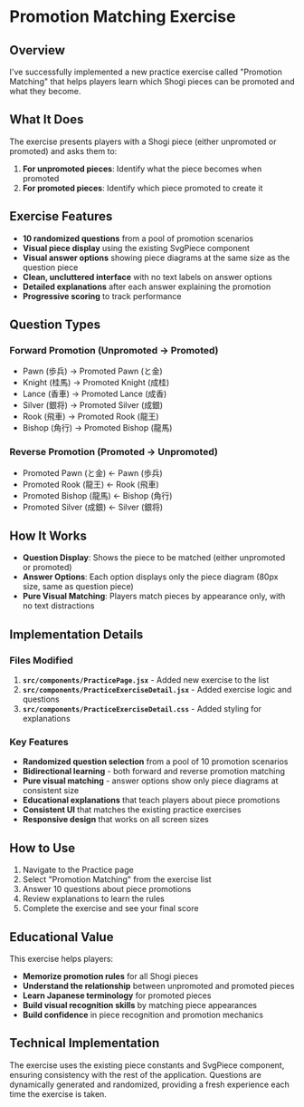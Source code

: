 # Promotion Matching Exercise

## Overview
I've successfully implemented a new practice exercise called "Promotion Matching" that helps players learn which Shogi pieces can be promoted and what they become.

## What It Does
The exercise presents players with a Shogi piece (either unpromoted or promoted) and asks them to:
1. **For unpromoted pieces**: Identify what the piece becomes when promoted
2. **For promoted pieces**: Identify which piece promoted to create it

## Exercise Features
- **10 randomized questions** from a pool of promotion scenarios
- **Visual piece display** using the existing SvgPiece component
- **Visual answer options** showing piece diagrams at the same size as the question piece
- **Clean, uncluttered interface** with no text labels on answer options
- **Detailed explanations** after each answer explaining the promotion
- **Progressive scoring** to track performance

## Question Types

### Forward Promotion (Unpromoted → Promoted)
- Pawn (歩兵) → Promoted Pawn (と金)
- Knight (桂馬) → Promoted Knight (成桂)
- Lance (香車) → Promoted Lance (成香)
- Silver (銀将) → Promoted Silver (成銀)
- Rook (飛車) → Promoted Rook (龍王)
- Bishop (角行) → Promoted Bishop (龍馬)

### Reverse Promotion (Promoted → Unpromoted)
- Promoted Pawn (と金) ← Pawn (歩兵)
- Promoted Rook (龍王) ← Rook (飛車)
- Promoted Bishop (龍馬) ← Bishop (角行)
- Promoted Silver (成銀) ← Silver (銀将)

## How It Works

- **Question Display**: Shows the piece to be matched (either unpromoted or promoted)
- **Answer Options**: Each option displays only the piece diagram (80px size, same as question piece)
- **Pure Visual Matching**: Players match pieces by appearance only, with no text distractions

## Implementation Details

### Files Modified
1. **`src/components/PracticePage.jsx`** - Added new exercise to the list
2. **`src/components/PracticeExerciseDetail.jsx`** - Added exercise logic and questions
3. **`src/components/PracticeExerciseDetail.css`** - Added styling for explanations

### Key Features
- **Randomized question selection** from a pool of 10 promotion scenarios
- **Bidirectional learning** - both forward and reverse promotion matching
- **Pure visual matching** - answer options show only piece diagrams at consistent size
- **Educational explanations** that teach players about piece promotions
- **Consistent UI** that matches the existing practice exercises
- **Responsive design** that works on all screen sizes

## How to Use
1. Navigate to the Practice page
2. Select "Promotion Matching" from the exercise list
3. Answer 10 questions about piece promotions
4. Review explanations to learn the rules
5. Complete the exercise and see your final score

## Educational Value
This exercise helps players:
- **Memorize promotion rules** for all Shogi pieces
- **Understand the relationship** between unpromoted and promoted pieces
- **Learn Japanese terminology** for promoted pieces
- **Build visual recognition skills** by matching piece appearances
- **Build confidence** in piece recognition and promotion mechanics

## Technical Implementation
The exercise uses the existing piece constants and SvgPiece component, ensuring consistency with the rest of the application. Questions are dynamically generated and randomized, providing a fresh experience each time the exercise is taken.
